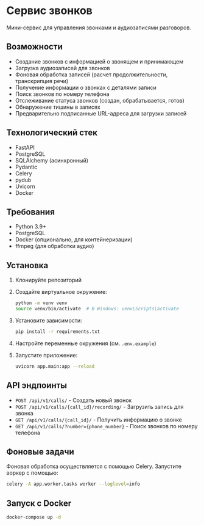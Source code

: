 # Сервис звонков

Мини-сервис для управления звонками и аудиозаписями разговоров.

## Возможности
- Создание звонков с информацией о звонящем и принимающем
- Загрузка аудиозаписей для звонков
- Фоновая обработка записей (расчет продолжительности, транскрипция речи)
- Получение информации о звонках с деталями записи
- Поиск звонков по номеру телефона
- Отслеживание статуса звонков (создан, обрабатывается, готов)
- Обнаружение тишины в записях
- Предварительно подписанные URL-адреса для загрузки записей

## Технологический стек
- FastAPI
- PostgreSQL
- SQLAlchemy (асинхронный)
- Pydantic
- Celery
- pydub
- Uvicorn
- Docker

## Требования
- Python 3.9+
- PostgreSQL
- Docker (опционально, для контейнеризации)
- ffmpeg (для обработки аудио)

## Установка

1. Клонируйте репозиторий
2. Создайте виртуальное окружение:
   ```bash
   python -m venv venv
   source venv/bin/activate  # В Windows: venv\Scripts\activate
   ```
3. Установите зависимости:
   ```bash
   pip install -r requirements.txt
   ```
6. Настройте переменные окружения (см. `.env.example`)

7. Запустите приложение:
   ```bash
   uvicorn app.main:app --reload
   ```

## API эндпоинты
- `POST /api/v1/calls/` - Создать новый звонок
- `POST /api/v1/calls/{call_id}/recording/` - Загрузить запись для звонка
- `GET /api/v1/calls/{call_id}/` - Получить информацию о звонке
- `GET /api/v1/calls/?number={phone_number}` - Поиск звонков по номеру телефона

## Фоновые задачи
Фоновая обработка осуществляется с помощью Celery. Запустите воркер с помощью:
```bash
celery -A app.worker.tasks worker --loglevel=info
```


## Запуск с Docker
```bash
docker-compose up -d
```